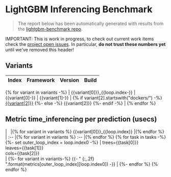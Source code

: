 # LightGBM Inferencing Benchmark

> The report below has been automatically generated with results from the [lightgbm-benchmark repo](https://github.com/microsoft/lightgbm-benchmark).

IMPORTANT: This is work in progress, to check out current work items check the [project open issues](https://github.com/microsoft/lightgbm-benchmark/issues). In particular, **do not trust these numbers yet** until we've removed this header!

## Variants

| Index | Framework | Version | Build |
| :-- | :-- | :-- | :-- |
{% for variant in variants -%}
| {{variant[0]}}_{{loop.index-}}
| {{variant[0]-}}
| {{variant[1]-}}
| {% if variant[2].startswith("dockers/") -%}
    [{{variant[2]}}](https://github.com/microsoft/lightgbm-benchmark/tree/main/src/scripts/lightgbm_python/{{variant[2]}})
  {%- else -%}
    {{variant[2]}}
  {%- endif -%}
|
{% endfor %}

## Metric time_inferencing per prediction (usecs)

| &nbsp; |{% for variant in variants %} {{variant[0]}}_{{loop.index}} |{% endfor %}
| :-- |{% for variant in variants %} :-- |{% endfor %}
{% for task in tasks -%}
    {%- set outer_loop_index = loop.index0 -%}
    | trees={{task[0]}}<br/>leaves={{task[1]}}<br/>cols={{task[2]}}<br/> |
        {%- for variant in variants-%}
        {{- " {:,.2f} ".format(metrics[outer_loop_index][loop.index0]) -}} |
        {%- endfor %}
{% endfor %}
